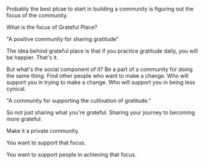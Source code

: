 Probably the best plcae to start in building a community is figuring
out the focus of the community.

What is the focus of Grateful Place?

"A positive community for sharing gratitude"

The idea behind grateful place is that if you practice gratitude
daily, you will be happier. That's it.

But what's the social component of it? Be a part of a community for
doing the same thing. Find other people who want to make a change. Who
will support you in trying to make a change. Who will support you in
being less cynical.

"A community for supporting the cultivation of gratitude."

So not just sharing what you're grateful. Sharing your journey to
becoming more grateful.

Make it a private community.

You want to support that focus.

You want to support people in achieving that focus.
